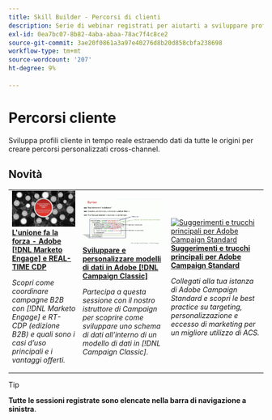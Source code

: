 ```yaml
---
title: Skill Builder - Percorsi di clienti
description: Serie di webinar registrati per aiutarti a sviluppare profili cliente in tempo reale estraendo dati da tutte le origini per creare percorsi personalizzati cross-channel.
exl-id: 0ea7bc07-8b82-4aba-abaa-78ac7f4c8ce2
source-git-commit: 3ae20f0861a3a97e40276d8b20d858cbfa238698
workflow-type: tm+mt
source-wordcount: '207'
ht-degree: 9%

---
```


# Percorsi cliente

Sviluppa profili cliente in tempo reale estraendo dati da tutte le origini per creare percorsi personalizzati cross-channel.

## Novità

<table>
<tr>
  <td>
    <a href="https://experienceleague.adobe.com/docs/skill-builder-events/skill-builder/customer-journeys/2022/b2b-campaigns.html">
      <img alt="L'unione fa la forza - Adobe [!DNL Marketo Engage] e REAL-TIME CDP" src="assets/343824.jpeg" />
    </a>
     <div>
      <a href="https://experienceleague.adobe.com/docs/skill-builder-events/skill-builder/customer-journeys/2022/b2b-campaigns.html">
        <strong>L'unione fa la forza - Adobe [!DNL Marketo Engage] e REAL-TIME CDP</strong>
      </a>
    </div>
    <p>
    <em>Scopri come coordinare campagne B2B con [!DNL Marketo Engage] e RT-CDP (edizione B2B) e quali sono i casi d’uso principali e i vantaggi offerti.</em>
    <p>
  </td>
  <td>
    <a href="https://experienceleague.adobe.com/docs/skill-builder-events/skill-builder/customer-journeys/2022/data-models.html">
      <img alt="Sviluppare e personalizzare modelli di dati in Adobe [!DNL Campaign Classic]" src="assets/343829.jpeg" />
    </a>
     <div>
      <a href="https://experienceleague.adobe.com/docs/skill-builder-events/skill-builder/customer-journeys/2022/data-models.html">
        <strong>Sviluppare e personalizzare modelli di dati in Adobe [!DNL Campaign Classic]</strong>
      </a>
    </div>
    <p>
    <em>Partecipa a questa sessione con il nostro istruttore di Campaign per scoprire come sviluppare uno schema di dati all’interno di un modello di dati in [!DNL Campaign Classic].</em>
    <p>
  </td>  
  <td>
    <a href="https://experienceleague.adobe.com/docs/skill-builder-events/skill-builder/customer-journeys/2022/tips-and-tricks.html">
      <img alt="Suggerimenti e trucchi principali per Adobe Campaign Standard" src="https://video.tv.adobe.com/v/343828?format=jpeg" />
    </a>
     <div>
      <a href="https://experienceleague.adobe.com/docs/skill-builder-events/skill-builder/customer-journeys/2022/tips-and-tricks.html">
        <strong>Suggerimenti e trucchi principali per Adobe Campaign Standard</strong>
      </a>
    </div>
    <p>
    <em>Collegati alla tua istanza di Adobe Campaign Standard e scopri le best practice su targeting, personalizzazione e eccesso di marketing per un migliore utilizzo di ACS.</em>
    <p>
  </td>
</tr>
</table>

>[!TIP]
>
>**Tutte le sessioni registrate sono elencate nella barra di navigazione a sinistra**.
